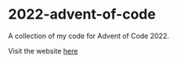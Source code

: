 # 2022-advent-of-code
A collection of my code for Advent of Code 2022.

Visit the website [here](https://adventofcode.com/2022)
